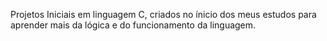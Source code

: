 Projetos Iniciais em linguagem C, criados no ínicio dos meus estudos para aprender mais da lógica e do funcionamento da linguagem.